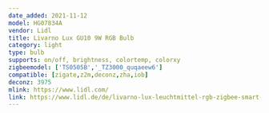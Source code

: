 ```yaml
---
date_added: 2021-11-12
model: HG07834A
vendor: Lidl
title: Livarno Lux GU10 9W RGB Bulb
category: light
type: bulb
supports: on/off, brightness, colortemp, colorxy
zigbeemodel: ['TS0505B','_TZ3000_quqaeew6']
compatible: [zigate,z2m,deconz,zha,iob]
deconz: 3975
mlink: https://www.lidl.com/
link: https://www.lidl.de/de/livarno-lux-leuchtmittel-rgb-zigbee-smart-home-dimmbar/p354569
---
```

